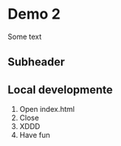# Demo 2
Some text

## Subheader


## Local developmente
1. Open index.html
2. Close
3. XDDD
4. Have fun

